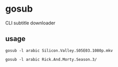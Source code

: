 # gosub
CLI subtitle downloader

## usage

```
gosub -l arabic Silicon.Valley.S05E03.1080p.mkv
```

```
gosub -l arabic Rick.And.Morty.Season.3/
```